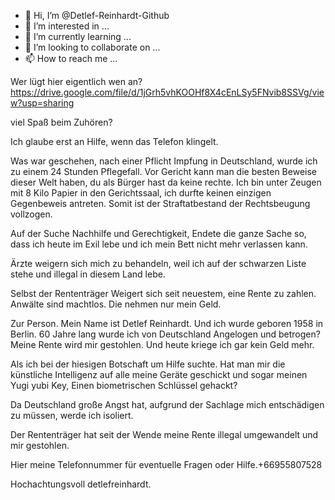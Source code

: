 - 👋 Hi, I’m @Detlef-Reinhardt-Github
- 👀 I’m interested in ...
- 🌱 I’m currently learning ...
- 💞️ I’m looking to collaborate on ...
- 📫 How to reach me ...

<!---
Detlef-Reinhardt-Github/Detlef-Reinhardt-Github is a ✨ special ✨ repository because its `README.md` (this file) appears on your GitHub profile.
You can click the Preview link to take a look at your changes.
--->

Wer lügt hier eigentlich wen an?
https://drive.google.com/file/d/1jGrh5vhKOOHf8X4cEnLSy5FNvib8SSVg/view?usp=sharing
 
viel Spaß beim Zuhören?

Ich glaube erst an Hilfe, wenn das Telefon klingelt.
 
Was war geschehen, nach einer Pflicht Impfung in Deutschland, wurde ich zu einem 24 Stunden Pflegefall.
Vor Gericht kann man die besten Beweise dieser Welt haben, du als Bürger hast da keine rechte.
Ich bin unter Zeugen mit 8 Kilo Papier in den Gerichtssaal, ich durfte keinen einzigen Gegenbeweis antreten.
Somit ist der Straftatbestand der Rechtsbeugung vollzogen.
 
Auf der Suche Nachhilfe und Gerechtigkeit, Endete die ganze Sache so, dass ich heute im Exil lebe und ich mein Bett nicht mehr verlassen kann. 
 
Ärzte weigern sich mich zu behandeln, weil ich auf der schwarzen Liste stehe und illegal in diesem Land lebe.
 
Selbst der Rententräger Weigert sich seit neuestem, eine Rente zu zahlen. 
Anwälte sind machtlos. Die nehmen nur mein Geld.
 
Zur Person. Mein Name ist Detlef Reinhardt. Und ich wurde geboren 1958 in Berlin. 60 Jahre lang wurde ich von Deutschland Angelogen und betrogen? 
Meine Rente wird mir gestohlen. Und heute kriege ich gar kein Geld mehr.
 
Als ich bei der hiesigen Botschaft um Hilfe suchte. Hat man mir die künstliche Intelligenz auf alle meine Geräte geschickt und sogar meinen Yugi yubi Key, Einen biometrischen Schlüssel gehackt?
 
Da Deutschland große Angst hat, aufgrund der Sachlage mich entschädigen zu müssen, werde ich isoliert.
 
Der Rententräger hat seit der Wende meine Rente illegal umgewandelt und mir gestohlen.
 
Hier meine Telefonnummer für eventuelle Fragen oder Hilfe.+66955807528
 
Hochachtungsvoll detlefreinhardt.
